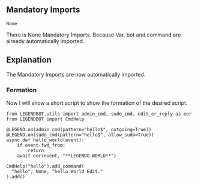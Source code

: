 ## Mandatory Imports
```python3
None
```
There is None Mandatory Imports. Because Var, bot and command are already automatically imported.

## Explanation
The Mandatory Imports are now automatically imported.

### Formation
Now I will show a short script to show the formation of the desired script.
```python3
from LEGENDBOT.utils import admin_cmd, sudo_cmd, edit_or_reply as eor
from LEGENDBOT import CmdHelp

@LEGEND.on(admin_cmd(pattern="hello$", outgoing=True))
@LEGEND.on(sudo_cmd(pattern="hello$", allow_sudo=True))
async def hello_world(event):
    if event.fwd_from:
        return
    await eor(event, "**LEGENDO WORLD**")

CmdHelp("hello").add_command(
  "hello", None, "hello World Edit."
).add()
```
